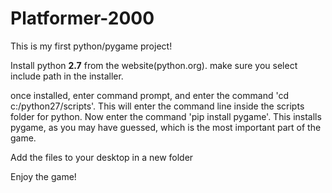 # Platformer-2000
This is my first python/pygame project!

Install python **2.7** from the website(python.org). make sure you select include path in the installer.

once installed, enter command prompt, and enter the command 'cd c:/python27/scripts'. This will enter the command line inside the scripts folder for python. Now enter the command 'pip install pygame'. This installs pygame, as you may have guessed, which is the most important part of the game.

Add the files to your desktop in a new folder

Enjoy the game!
